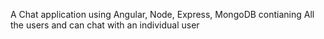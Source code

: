 A Chat application using Angular, Node, Express, MongoDB contianing All the users and can chat with an individual user 
